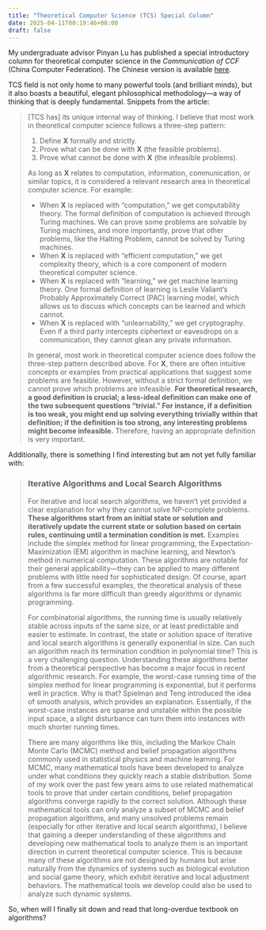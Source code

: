 ```yaml
---
title: "Theoretical Computer Science (TCS) Special Column"
date: 2025-04-11T00:19:46+08:00
draft: false
---
```


My undergraduate advisor Pinyan Lu has published a special introductory column for theoretical computer science in the *Communication of CCF* (China Computer Federation). The Chinese version is available [here](https://mp.weixin.qq.com/s/-s3rpAhGOJRCquvz7wOvew).

TCS field is not only home to many powerful tools (and brilliant minds), but it also boasts a beautiful, elegant philosophical methodology—a way of thinking that is deeply fundamental. Snippets from the article:

> [TCS has] its unique internal way of thinking. I believe that most work in theoretical computer science follows a three-step pattern:
>
> 1. Define **X** formally and strictly.
> 2. Prove what can be done with **X** (the feasible problems).
> 3. Prove what cannot be done with **X** (the infeasible problems).
>
> As long as **X** relates to computation, information, communication, or similar topics, it is considered a relevant research area in theoretical computer science. For example:
>
> - When **X** is replaced with “computation,” we get computability theory. The formal definition of computation is achieved through Turing machines. We can prove some problems are solvable by Turing machines, and more importantly, prove that other problems, like the Halting Problem, cannot be solved by Turing machines.
> - When **X** is replaced with “efficient computation,” we get complexity theory, which is a core component of modern theoretical computer science.
> - When **X** is replaced with “learning,” we get machine learning theory. One formal definition of learning is Leslie Valiant’s Probably Approximately Correct (PAC) learning model, which allows us to discuss which concepts can be learned and which cannot.
> - When **X** is replaced with “unlearnability,” we get cryptography. Even if a third party intercepts ciphertext or eavesdrops on a communication, they cannot glean any private information.
>
> In general, most work in theoretical computer science does follow the three-step pattern described above. For **X**, there are often intuitive concepts or examples from practical applications that suggest some problems are feasible. However, without a strict formal definition, we cannot prove which problems are infeasible. **For theoretical research, a good definition is crucial; a less-ideal definition can make one of the two subsequent questions “trivial.” For instance, if a definition is too weak, you might end up solving everything trivially within that definition; if the definition is too strong, any interesting problems might become infeasible.** Therefore, having an appropriate definition is very important.

Additionally, there is something I find interesting but am not yet fully familiar with:

> ### Iterative Algorithms and Local Search Algorithms
>
> For iterative and local search algorithms, we haven’t yet provided a clear explanation for why they cannot solve NP-complete problems. **These algorithms start from an initial state or solution and iteratively update the current state or solution based on certain rules, continuing until a termination condition is met.** Examples include the simplex method for linear programming, the Expectation-Maximization (EM) algorithm in machine learning, and Newton’s method in numerical computation. These algorithms are notable for their general applicability—they can be applied to many different problems with little need for sophisticated design. Of course, apart from a few successful examples, the theoretical analysis of these algorithms is far more difficult than greedy algorithms or dynamic programming.
>
> For combinatorial algorithms, the running time is usually relatively stable across inputs of the same size, or at least predictable and easier to estimate. In contrast, the state or solution space of iterative and local search algorithms is generally exponential in size. Can such an algorithm reach its termination condition in polynomial time? This is a very challenging question. Understanding these algorithms better from a theoretical perspective has become a major focus in recent algorithmic research. For example, the worst-case running time of the simplex method for linear programming is exponential, but it performs well in practice. Why is that? Spielman and Teng introduced the idea of smooth analysis, which provides an explanation. Essentially, if the worst-case instances are sparse and unstable within the possible input space, a slight disturbance can turn them into instances with much shorter running times.
>
> There are many algorithms like this, including the Markov Chain Monte Carlo (MCMC) method and belief propagation algorithms commonly used in statistical physics and machine learning. For MCMC, many mathematical tools have been developed to analyze under what conditions they quickly reach a stable distribution. Some of my work over the past few years aims to use related mathematical tools to prove that under certain conditions, belief propagation algorithms converge rapidly to the correct solution. Although these mathematical tools can only analyze a subset of MCMC and belief propagation algorithms, and many unsolved problems remain (especially for other iterative and local search algorithms), I believe that gaining a deeper understanding of these algorithms and developing new mathematical tools to analyze them is an important direction in current theoretical computer science. This is because many of these algorithms are not designed by humans but arise naturally from the dynamics of systems such as biological evolution and social game theory, which exhibit iterative and local adjustment behaviors. The mathematical tools we develop could also be used to analyze such dynamic systems.

So, when will I finally sit down and read that long-overdue textbook on algorithms?
